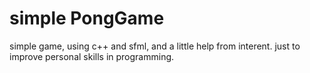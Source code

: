 # simple PongGame

simple game, using c++ and sfml, and a little help from interent.
just to improve personal skills in programming.
